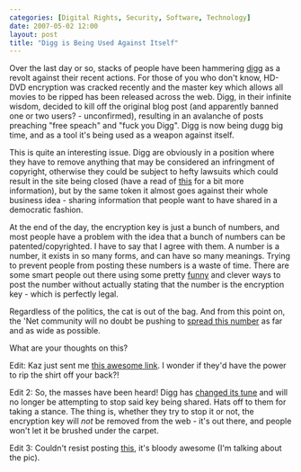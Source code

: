 ```yaml
---
categories: [Digital Rights, Security, Software, Technology]
date: 2007-05-02 12:00
layout: post
title: "Digg is Being Used Against Itself"
---
```

Over the last day or so, stacks of people have been hammering <a href="http://www.digg.com/" title="Digg" target="_blank">digg</a> as a revolt against their recent actions.  For those of you who don't know, HD-DVD encryption was cracked recently and the master key which allows all movies to be ripped has been released across the web. Digg, in their infinite wisdom, decided to kill off the original blog post (and apparently banned one or two users? - unconfirmed), resulting in an avalanche of posts preaching "free speach" and "fuck you Digg". Digg is now being dugg big time, and as a tool it's being used as a weapon against itself.

This is quite an interesting issue. Digg are obviously in a position where they have to remove anything that may be considered an infringment of copyright, otherwise they could be subject to hefty lawsuits which could result in the site being closed (have a read of <a href="http://blog.digg.com/?p=73" title="What's happening with the HD-DVD stories?" target="_blank">this</a> for a bit more information), but by the same token it almost goes against their whole business idea - sharing information that people want to have shared in a democratic fashion.

At the end of the day, the encryption key is just a bunch of numbers, and most people have a problem with the idea that a bunch of numbers can be patented/copyrighted. I have to say that I agree with them. A number is a number, it exists in so many forms, and can have so many meanings. Trying to prevent people from posting these numbers is a waste of time. There are some smart people out there using some pretty <a href="http://farm1.static.flickr.com/191/480556169_6d731d2416_o.jpg" target="_blank">funny</a> and clever ways to post the number without actually stating that the number is the encryption key - which is perfectly legal.

Regardless of the politics, the cat is out of the bag. And from this point on, the 'Net community will no doubt be pushing to <a href="http://rudd-o.com/archives/posts/spread-this-number/" title="Spread this Number" target="_blank">spread this number</a> as far and as wide as possible.

What are your thoughts on this?

Edit: Kaz just sent me <a href="http://www.zazzle.com/product/235658543735065663" target="_blank">this awesome link</a>. I wonder if they'd have the power to rip the shirt off your back?!

Edit 2: So, the masses have been heard! Digg has <a href="http://blog.digg.com/?p=74" target="_blank">changed its tune</a> and will no longer be attempting to stop said key being shared. Hats off to them for taking a stance. The thing is, whether they try to stop it or not, the encryption key will <em>not</em> be removed from the web - it's out there, and people won't let it be brushed under the carpet.

Edit 3: Couldn't resist posting <a href="http://www.openjesus.org/2007/the-key" title="They Key" target="_blank">this</a>, it's bloody awesome (I'm talking about the pic).
